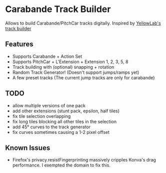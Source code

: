 # Carabande Track Builder
Allows to build Carabande/PitchCar tracks digitally.
Inspired by [YellowLab's track builder](https://boardgamegeek.com/filepage/32395/pitchcar-trackbuilder)

## Features
- Supports Carabande + Action Set
- Supports PitchCar + L'Extension + Extension 1, 2, 3, 5, 8
- Track building with (optional) snapping + rotation
- Random Track Generator! (Doesn't support jumps/ramps yet)
- A few preset tracks (The current jump tracks are only for carabande)

## TODO
- allow multiple versions of one pack
- add other extensions (stunt pack, epsilon, half tiles)
- fix tile selection overlapping
- fix long tiles blocking all other tiles in the selection
- add 45° curves to the track generator
- fix curves sometimes causing a 1-2 pixel offset

## Known Issues
- Firefox's privacy.resistFingerprinting massively cripples Konva's drag performance. I exempted the domain to fix this.